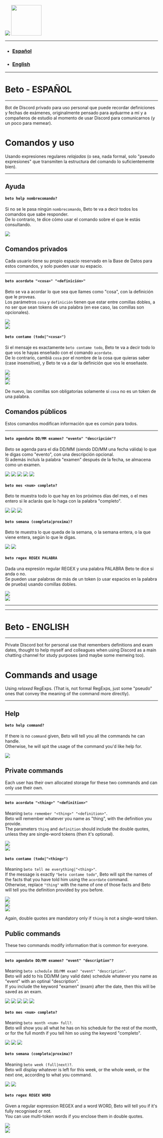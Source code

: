 <img src="imgs/pfp_small.png">

<img height=100 src="imgs/ping.PNG">

<hr>

- ### [Español](#beto---español)
- ### [English](#beto---english)  

<hr>

# Beto - ESPAÑOL

<hr>

Bot de Discord privado para uso personal que puede recordar definiciones y fechas de exámenes, originalmente pensado para ayduarme a mí y a compañeros de estudio al momento de usar Discord para comunicarnos (y un poco para memear).  

# Comandos y uso  
Usando expresiones regulares _relajadas_ (o sea, nada formal, solo "pseudo expresiones" que transmiten la estructura del comando lo suficientemente bien).  

<hr>

## Ayuda  

#### ``` beto help nombrecomando? ```  
Si no se le pasa ningún ```nombrecomando```, Beto te va a decir todos los comandos que sabe responder.  
De lo contrario, te dice cómo usar el comando sobre el que le estás consultando.  

![](imgs/help.PNG)

## Comandos privados
Cada usuario tiene su propio espacio reservado en la Base de Datos para estos comandos, y solo pueden usar su espacio.  

<hr>

#### ``` beto acordate "<cosa>" "<definición>" ```  
Beto se va a acordar lo que sea que llames como "cosa", con la definición que le proveas.  
Los parámetros ```cosa``` y ```definición``` tienen que estar entre comillas dobles, a no ser que sean tokens de una palabra (en ese caso, las comillas son opcionales).  

![](imgs/acordate.PNG)  
![](imgs/acordate_single_word.PNG)  

#### ``` beto contame (todo|"<cosa>") ```  
Si el mensaje es exactamente ```beto contame todo```, Beto te va a decir todo lo que vos le hayas enseñado con el comando ```acordate```.  
De lo contrario, cambiá ```cosa``` por el nombre de la cosa que quieras saber (case insensitive), y Beto te va a dar la definición que vos le enseñaste.  

![](imgs/contame_todo.PNG)  
![](imgs/contame_parameter.PNG)  
![](imgs/contame_parameter_single_word.PNG)  

De nuevo, las comillas son obligatorias solamente si ```cosa``` no es un token de una palabra.  

## Comandos públicos
Estos comandos modifican información que es común para todos.

<hr>

#### ``` beto agendate DD/MM examen? "evento" "descripción"? ```  
Beto se agenda para el día DD/MM (siendo DD/MM una fecha válida) lo que le digas como "evento", con una descripción opcional.  
Si además incluís la palabra "examen" después de la fecha, se almacena como un examen.  

![](imgs/agendate_desc.PNG)
![](imgs/agendate_nodesc.PNG)
![](imgs/agendate_examen_desc.PNG)
![](imgs/agendate_examen_nodesc.PNG)
![](imgs/agendate_help.PNG)

#### ``` beto mes <num> completo? ```
Beto te muestra todo lo que hay en los próximos días del mes, o el mes entero si le aclarás que lo haga con la palabra "completo".  

![](imgs/mes_nada.PNG)
![](imgs/mes_entero.PNG)
![](imgs/mes_nohay.PNG)

#### ``` beto semana (completa|proxima)? ```
Beto te muestra lo que queda de la semana, o la semana entera, o la que viene entera, según lo que le digas.

![](imgs/semana_completa_y_vacia.PNG)
![](imgs/semana_proxima.PNG)

#### ``` beto regex REGEX PALABRA ```  
Dada una expresión regular REGEX y una palabra PALABRA Beto te dice si anda o no.  
Se pueden usar palabras de más de un token (o usar espacios en la palabra de prueba) usando comillas dobles.  

![](imgs/regex_anda.PNG)  
![](imgs/regex_noanda.PNG)

<hr>
<hr>

# Beto - ENGLISH

<hr>

Private Discord bot for personal use that remembers definitions and exam dates, thought to help myself and colleagues when using Discord as a main chatting channel for study purposes (and maybe some memeing too).

# Commands and usage
Using _relaxed_ RegExps. (That is, not formal RegExps, just some "pseudo" ones that convey the meaning of the command more directly). 

<hr>

## Help

#### ``` beto help command? ```  
If there is no ```command``` given, Beto will tell you all the commands he can handle.  
Otherwise, he will spit the usage of the command you'd like help for.  

![](imgs/help.PNG)

## Private commands
Each user has their own allocated storage for these two commands and can only use their own.  

<hr>

#### ``` beto acordate "<thing>" "<definition>" ```  
Meaning ```beto remember "<thing>" "<definition>"```.  
Beto will remember whatever you name as "thing", with the definition you provide.  
The parameters ```thing``` and ```definition``` should include the double quotes, unless they are single-word tokens (then it's optional).  

![](imgs/acordate.PNG)  
![](imgs/acordate_single_word.PNG)  

#### ``` beto contame (todo|"<thing>") ```  
Meaning ```beto tell me everything|"<thing>"```.  
If the message is exactly ```"beto contame todo"```, Beto will spit the names of the facts that you have told him using the ```acordate``` command.  
Otherwise, replace ```"thing"``` with the name of one of those facts and Beto will tell you the definition provided by you before.  

![](imgs/contame_todo.PNG)  
![](imgs/contame_parameter.PNG)  
![](imgs/contame_parameter_single_word.PNG)  

Again, double quotes are mandatory only if ```thing``` is not a single-word token.  

## Public commands
These two commands modify information that is common for everyone.

<hr>

#### ``` beto agendate DD/MM examen? "event" "description"? ```  
Meaning ```beto schedule DD/MM exam? "event" "description"```.  
Beto will add to his DD/MM (any valid date) schedule whatever you name as "event" with an optinal "description".  
If you include the keyword "examen" (exam) after the date, then this will be saved as an exam.  

![](imgs/agendate_desc.PNG)
![](imgs/agendate_nodesc.PNG)
![](imgs/agendate_examen_desc.PNG)
![](imgs/agendate_examen_nodesc.PNG)
![](imgs/agendate_help.PNG)

#### ``` beto mes <num> completo? ```
Meaning ```beto month <num> full?```.  
Beto will show you all what he has on his schedule for the rest of the month, or for the full month if you tell him so using the keyword "completo".   

![](imgs/mes_nada.PNG)
![](imgs/mes_entero.PNG)
![](imgs/mes_nohay.PNG)

#### ``` beto semana (completa|proxima)? ```
Meaning ```beto week (full|next)?```.  
Beto will display whatever is left for this week, or the whole week, or the next one, according to what you command.  

![](imgs/semana_completa_y_vacia.PNG)
![](imgs/semana_proxima.PNG)

#### ``` beto regex REGEX WORD ```  
Given a regular expression REGEX and a word WORD, Beto will tell you if it's fully recognised or not.  
You can use multi-token words if you enclose them in double quotes.  

![](imgs/regex_anda.PNG)  
![](imgs/regex_noanda.PNG)
